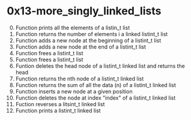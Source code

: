 # 0x13-more_singly_linked_lists
0. Function prints all the elements of a listin_t list
1. Function returns the number of elements i a linked listint_t list
2. Function adds a new node at the beginning of a listint_t list
3. Function adds a new node at the end of a listint_t list
4. Function frees a listint_t list
5. Function frees a listint_t list
6. Funtion deletes the head node of a listint_t linked list and returns the head
7. Function returns the nth node of a listint_t linked list
8. Function returns the sum of all the data (n) of a listint_t linked list
9. Function inserts a new node at a given position
10. Function deletes the node at index "index" of a listint_t linked list
100. Fuction reverses a litsint_t linked list
101. Function prints a listint_t linked list
